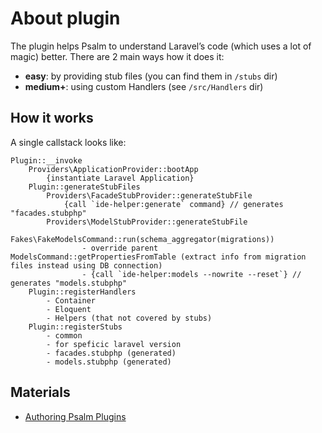 # About plugin

The plugin helps Psalm to understand Laravel’s code (which uses a lot of magic) better.
There are 2 main ways how it does it:
 - **easy**: by providing stub files (you can find them in `/stubs` dir)
 - **medium+**: using custom Handlers (see `/src/Handlers` dir)


## How it works

A single callstack looks like:

```
Plugin::__invoke
    Providers\ApplicationProvider::bootApp
        {instantiate Laravel Application}
    Plugin::generateStubFiles
        Providers\FacadeStubProvider::generateStubFile
            {call `ide-helper:generate` command} // generates "facades.stubphp"
        Providers\ModelStubProvider::generateStubFile
            Fakes\FakeModelsCommand::run(schema_aggregator(migrations))
                - override parent ModelsCommand::getPropertiesFromTable (extract info from migration files instead using DB connection)
                - {call `ide-helper:models --nowrite --reset`} // generates "models.stubphp"
    Plugin::registerHandlers
        - Container
        - Eloquent
        - Helpers (that not covered by stubs)
    Plugin::registerStubs
        - common
        - for speficic laravel version
        - facades.stubphp (generated)
        - models.stubphp (generated)
```

## Materials

 - [Authoring Psalm Plugins](https://psalm.dev/docs/running_psalm/plugins/authoring_plugins/)
